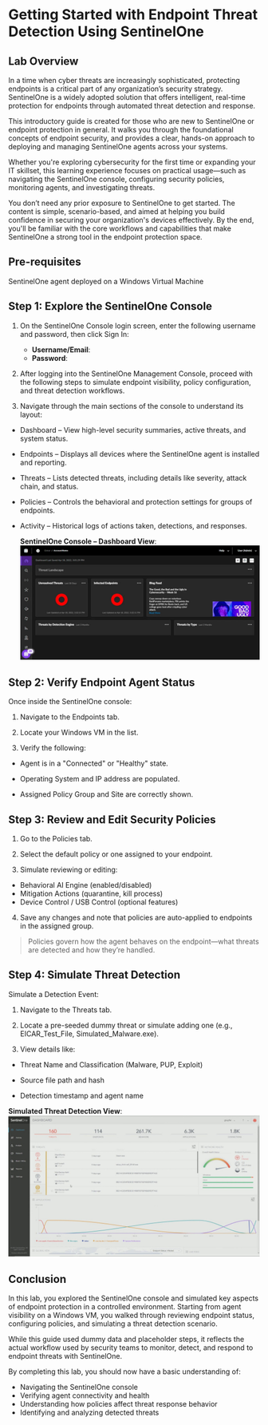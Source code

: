 # Getting Started with Endpoint Threat Detection Using SentinelOne

## Lab Overview
In a time when cyber threats are increasingly sophisticated, protecting endpoints is a critical part of any organization’s security strategy. SentinelOne is a widely adopted solution that offers intelligent, real-time protection for endpoints through automated threat detection and response.

This introductory guide is created for those who are new to SentinelOne or endpoint protection in general. It walks you through the foundational concepts of endpoint security, and provides a clear, hands-on approach to deploying and managing SentinelOne agents across your systems.

Whether you're exploring cybersecurity for the first time or expanding your IT skillset, this learning experience focuses on practical usage—such as navigating the SentinelOne console, configuring security policies, monitoring agents, and investigating threats.

You don’t need any prior exposure to SentinelOne to get started. The content is simple, scenario-based, and aimed at helping you build confidence in securing your organization's devices effectively. By the end, you'll be familiar with the core workflows and capabilities that make SentinelOne a strong tool in the endpoint protection space.

## Pre-requisites
SentinelOne agent deployed on a Windows Virtual Machine

## Step 1: Explore the SentinelOne Console

1. On the SentinelOne Console login screen, enter the following username and password, then click Sign In:

    * **Username/Email**:  <inject key="AzureAdUserEmail"></inject> 
   * **Password**:  <inject key="AzureAdUserPassword"></inject>

2. After logging into the SentinelOne Management Console, proceed with the following steps to simulate endpoint visibility, policy configuration, and threat detection workflows.

3. Navigate through the main sections of the console to understand its layout:

- Dashboard – View high-level security summaries, active threats, and system status.

- Endpoints – Displays all devices where the SentinelOne agent is installed and reporting.

- Threats – Lists detected threats, including details like severity, attack chain, and status.

- Policies – Controls the behavioral and protection settings for groups of endpoints.

- Activity – Historical logs of actions taken, detections, and responses.

  **SentinelOne Console – Dashboard View**:
  ![](images/sentinel-one-dashboard.png)

## Step 2: Verify Endpoint Agent Status
Once inside the SentinelOne console:

1. Navigate to the Endpoints tab.

2. Locate your Windows VM in the list.

3. Verify the following:

- Agent is in a "Connected" or "Healthy" state.

- Operating System and IP address are populated.

- Assigned Policy Group and Site are correctly shown.

## Step 3: Review and Edit Security Policies
1. Go to the Policies tab.

2. Select the default policy or one assigned to your endpoint.

3. Simulate reviewing or editing:

- Behavioral AI Engine (enabled/disabled)
- Mitigation Actions (quarantine, kill process)
- Device Control / USB Control (optional features)

4. Save any changes and note that policies are auto-applied to endpoints in the assigned group.

>Policies govern how the agent behaves on the endpoint—what threats are detected and how they’re handled.

## Step 4: Simulate Threat Detection
Simulate a Detection Event:

1. Navigate to the Threats tab.

2. Locate a pre-seeded dummy threat or simulate adding one (e.g., EICAR_Test_File, Simulated_Malware.exe).

3. View details like:

- Threat Name and Classification (Malware, PUP, Exploit)

- Source file path and hash

- Detection timestamp and agent name

 **Simulated Threat Detection View**:
  ![](images/sentinelonethreatdetection.jpeg)

## Conclusion
In this lab, you explored the SentinelOne console and simulated key aspects of endpoint protection in a controlled environment. Starting from agent visibility on a Windows VM, you walked through reviewing endpoint status, configuring policies, and simulating a threat detection scenario.

While this guide used dummy data and placeholder steps, it reflects the actual workflow used by security teams to monitor, detect, and respond to endpoint threats with SentinelOne.

By completing this lab, you should now have a basic understanding of:
- Navigating the SentinelOne console
- Verifying agent connectivity and health
- Understanding how policies affect threat response behavior
- Identifying and analyzing detected threats
